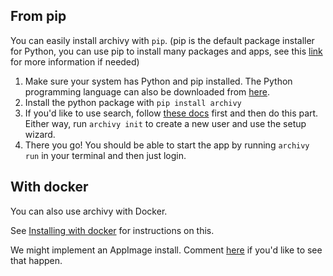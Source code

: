 
## From pip

You can easily install archivy with `pip`. (pip  is the default package installer for Python, you can use pip to install many packages and apps, see this [link](https://pypi.org/project/pip/) for more information if needed)


1. Make sure your system has Python and pip installed. The Python programming language can also be downloaded from [here](https://www.python.org/downloads/).
2. Install the python package with `pip install archivy`
3. If you'd like to use search, follow [these docs](setup-search.md) first and then do this part. Either way, run `archivy init` to create a new user and use the setup wizard.
4. There you go! You should be able to start the app by running `archivy run` in your terminal and then just login.

## With docker

You can also use archivy with Docker. 

See [Installing with docker](docker.md) for instructions on this.

We might implement an AppImage install. Comment [here](https://github.com/archivy/archivy/issues/44) if you'd like to see that happen.
